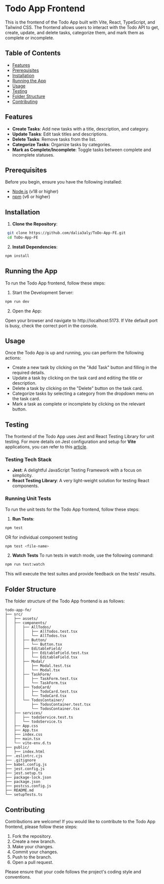 # Todo App Frontend

This is the frontend of the Todo App built with Vite, React, TypeScript, and Tailwind CSS. The frontend allows users to interact with the Todo API to get, create, update, and delete tasks, categorize them, and mark them as complete or incomplete.

## Table of Contents

- [Features](#features)
- [Prerequisites](#prerequisites)
- [Installation](#installation)
- [Running the App](#running-the-app)
- [Usage](#usage)
- [Testing](#testing)
- [Folder Structure](#folder-structure)
- [Contributing](#contributing)

## Features

- **Create Tasks**: Add new tasks with a title, description, and category.
- **Update Tasks**: Edit task titles and descriptions.
- **Delete Tasks**: Remove tasks from the list.
- **Categorize Tasks**: Organize tasks by categories.
- **Mark as Complete/Incomplete**: Toggle tasks between complete and incomplete statuses.

## Prerequisites

Before you begin, ensure you have the following installed:

- [Node.js](https://nodejs.org/) (v18 or higher)
- [npm](https://www.npmjs.com/) (v6 or higher)

## Installation

1. **Clone the Repository**:

```sh
 git clone https://github.com/dalia3aly/ToDo-App-FE.git
 cd ToDo-App-FE
```

2. **Install Dependencies**:

```sh
npm install
```

## Running the App

To run the Todo App frontend, follow these steps:

1. Start the Development Server:

```sh
npm run dev
```

2. Open the App:

Open your browser and navigate to http://localhost:5173. If Vite default port is busy, check the correct port in the console.

## Usage

Once the Todo App is up and running, you can perform the following actions:

- Create a new task by clicking on the "Add Task" button and filling in the required details.
- Update a task by clicking on the task card and editing the title or description.
- Delete a task by clicking on the "Delete" button on the task card.
- Categorize tasks by selecting a category from the dropdown menu on the task card.
- Mark a task as complete or incomplete by clicking on the relevant button.

## Testing

The frontend of the Todo App uses Jest and React Testing Library for unit testing. For more details on Jest configuration and setup for **Vite** applications, you can refer to this [article](https://dev.to/teyim/effortless-testing-setup-for-react-with-vite-typescript-jest-and-react-testing-library-1c48).

### Testing Tech Stack

- **Jest**: A delightful JavaScript Testing Framework with a focus on simplicity.
- **React Testing Library**: A very light-weight solution for testing React components.

### Running Unit Tests

To run the unit tests for the Todo App frontend, follow these steps:

1. **Run Tests**:

```sh
npm test
```

OR for individual component testing

```sh
npm test <file-name>
```

2. **Watch Tests**
   To run tests in watch mode, use the following command:

```sh
npm run test:watch
```

This will execute the test suites and provide feedback on the tests' results.

## Folder Structure

The folder structure of the Todo App frontend is as follows:

```
todo-app-fe/
├── src/
│   ├── assets/
│   ├── components/
│   │   ├── AllTodos/
│   │   │   ├── AllTodos.test.tsx
│   │   │   └── AllTodos.tsx
│   │   ├── Button/
│   │   │   └── Button.tsx
│   │   ├── EditableField/
│   │   │   ├── EditableField.test.tsx
│   │   │   └── EditableField.tsx
│   │   ├── Modal/
│   │   │   ├── Modal.test.tsx
│   │   │   └── Modal.tsx
│   │   ├── TaskForm/
│   │   │   ├── TaskForm.test.tsx
│   │   │   └── TaskForm.tsx
│   │   ├── TodoCard/
│   │   │   ├── TodoCard.test.tsx
│   │   │   └── TodoCard.tsx
│   │   └── TodosContainer/
│   │       ├── TodosContainer.test.tsx
│   │       └── TodosContainer.tsx
│   ├── services/
│   │   ├── todoService.test.ts
│   │   └── todoService.ts
│   ├── App.css
│   ├── App.tsx
│   ├── index.css
│   ├── main.tsx
│   └── vite-env.d.ts
├── public/
│   ├── index.html
├── .eslintrc.cjs
├── .gitignore
├── babel.config.js
├── jest.config.js
├── jest.setup.ts
├── package-lock.json
├── package.json
├── postcss.config.js
├── README.md
└── setupTests.ts
```

## Contributing

Contributions are welcome! If you would like to contribute to the Todo App frontend, please follow these steps:

1. Fork the repository.
2. Create a new branch.
3. Make your changes.
4. Commit your changes.
5. Push to the branch.
6. Open a pull request.

Please ensure that your code follows the project's coding style and conventions.
